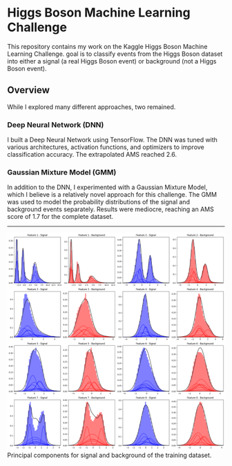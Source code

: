 # Higgs Boson Machine Learning Challenge

This repository contains my work on the Kaggle Higgs Boson Machine Learning Challenge. goal is to classify events from the Higgs Boson dataset into either a signal (a real Higgs Boson event) or background (not a Higgs Boson event).

## Overview

While I explored many different approaches, two remained.

### Deep Neural Network (DNN)
   I built a Deep Neural Network using TensorFlow. The DNN was tuned with various architectures, activation functions, and optimizers to improve classification accuracy.
   The extrapolated AMS reached $2.6$.

### Gaussian Mixture Model (GMM)
   In addition to the DNN, I experimented with a Gaussian Mixture Model, which I believe is a relatively novel approach for this challenge. The GMM was used to model the probability distributions of the signal and background events separately. Results were mediocre, reaching an AMS score of $1.7$ for the complete dataset.


---
![fullmodel](/documentation/img/fullmodel.png)
Principal components for signal and background of the training dataset.

